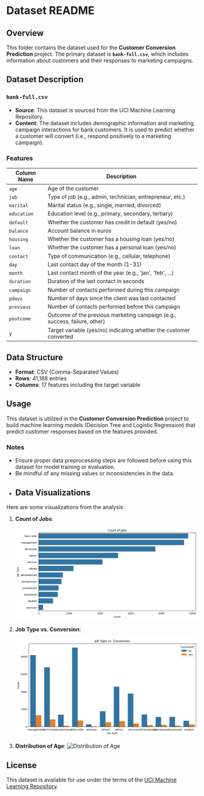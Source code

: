 # Dataset README

## Overview
This folder contains the dataset used for the **Customer Conversion Prediction** project. The primary dataset is **`bank-full.csv`**, which includes information about customers and their responses to marketing campaigns.

## Dataset Description

### `bank-full.csv`
- **Source**: This dataset is sourced from the UCI Machine Learning Repository.
- **Content**: The dataset includes demographic information and marketing campaign interactions for bank customers. It is used to predict whether a customer will convert (i.e., respond positively to a marketing campaign).

### Features
| Column Name       | Description                                                  |
|-------------------|--------------------------------------------------------------|
| `age`             | Age of the customer                                         |
| `job`             | Type of job (e.g., admin, technician, entrepreneur, etc.)  |
| `marital`         | Marital status (e.g., single, married, divorced)           |
| `education`       | Education level (e.g., primary, secondary, tertiary)       |
| `default`         | Whether the customer has credit in default (yes/no)        |
| `balance`         | Account balance in euros                                    |
| `housing`         | Whether the customer has a housing loan (yes/no)           |
| `loan`            | Whether the customer has a personal loan (yes/no)          |
| `contact`         | Type of communication (e.g., cellular, telephone)         |
| `day`             | Last contact day of the month (1-31)                       |
| `month`           | Last contact month of the year (e.g., 'jan', 'feb', ...)   |
| `duration`        | Duration of the last contact in seconds                     |
| `campaign`        | Number of contacts performed during this campaign           |
| `pdays`           | Number of days since the client was last contacted          |
| `previous`        | Number of contacts performed before this campaign           |
| `poutcome`        | Outcome of the previous marketing campaign (e.g., success, failure, other) |
| `y`               | Target variable (yes/no) indicating whether the customer converted |

## Data Structure
- **Format**: CSV (Comma-Separated Values)
- **Rows**: 41,188 entries
- **Columns**: 17 features including the target variable

## Usage
This dataset is utilized in the **Customer Conversion Prediction** project to build machine learning models (Decision Tree and Logistic Regression) that predict customer responses based on the features provided. 

### Notes
- Ensure proper data preprocessing steps are followed before using this dataset for model training or evaluation.
- Be mindful of any missing values or inconsistencies in the data.
- ## Data Visualizations

Here are some visualizations from the analysis:

1. **Count of Jobs**:
   
   ![Count of Jobs](https://github.com/HARXHTIWARI/customer-conversion-prediction/blob/main/Dataset/Count%20of%20Jobs.png)

2. **Job Type vs. Conversion**:

   ![Job Type vs. Conversion](https://github.com/HARXHTIWARI/customer-conversion-prediction/blob/main/Dataset/Job%20Type%20vs.%20Conversion.png)
   
3. **Distribution of Age**:
    ![Distribution of Age]([images/download%20(2).png](https://github.com/HARXHTIWARI/customer-conversion-prediction/blob/main/Dataset/Distribution%20of%20Age.png))

## License
This dataset is available for use under the terms of the [UCI Machine Learning Repository](https://archive.ics.uci.edu/ml/datasets/Bank+Marketing).


